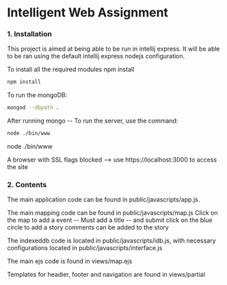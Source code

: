 # Intelligent Web Assignment
### 1. Installation
This project is aimed at being able to be run in intellij express. It will be able to be ran using the default
intellij express nodejs configuration. 


To install all the required modules
npm install

```bash
npm install
```
To run the mongoDB:
```bash
mongod --dbpath .
```

After running mongo -- To run the server, use the command:
```bash
node ./bin/www
```
node ./bin/www

A browser with SSL flags blocked --> use https://localhost:3000 to access the site

### 2. Contents
The main application code can be found in public/javascripts/app.js.


The main mapping code can be found in public/javascripts/map.js
Click on the map to add a event -- Must add a title -- and submit
click on the blue circle to add a story
comments can be added to the story

The indexeddb code is located in public/javascripts/idb.js, with necessary
configurations located in public/javascripts/interface.js

The main ejs code is found in views/map.ejs

Templates for headier, footer and navigation are found in views/partial
